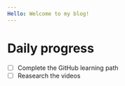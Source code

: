 ```yaml
---
Hello: Welcome to my blog!
---
```

# Daily progress
- [ ] Complete the GitHub learning path
- [ ] Reasearch the videos
